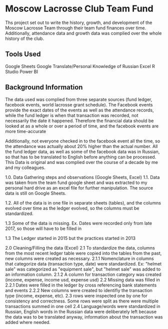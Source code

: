 # Moscow Lacrosse Club Team Fund
Ths project set out to write the history, growth, and development of the Moscow Lacrosse Team through their team fund finances over time. Additionally, attendance data and growth data was complied over the whole history of the club.
## Tools Used
Google Sheets
Google Translate/Personal Knowledge of Russian
Excel
R Studio
Power BI
## Background Information
The data used was complied from three separate sources (fund ledger, facebook events, world lacrosse grant schedule). The Facebook events provide the exact dates of the events as well as the attendance records, while the fund ledger is when that transaction was recorded, not necessarily the date it happened. Therefore the financial data should be looked at as a whole or over a period of time, and the facebook events are more time-accurate

Additionally, not everyone checked in to the facebook event all the time, so the attendance was actually about 20% higher than the actual number. 
All the fund ledger data, as well as some of the facebook data was in Russian, so that has to be translated to English before anything can be processed.
This Data is original and was complied over the course of a decade by me and my colleagues. 

1.0. 
Data Gathering steps and observations (Google Sheets, Excel)
  1.1.  Data was taken from the team fund google sheet and was extracted to my personal hard drive as an excel file for further manipulation. The source data is still on Google Sheets.
  
  1.2.  All of the data is in one file in separate sheets (tables), and the columns evolved over time as the ledger evolved, so the columns must be standardized.  
  
  1.3  Some of the data is missing. Ex. Dates were recorded only from late 2017, so those will have to be filled in
 
  1.3  The Ledger started in 2015 but the practices started in 2013
 
 2.0 Cleaning/Filling the data (Excel)
   2.1 To standardize the data, columns from the most recent ledger table were copied into the tables from the past, new columns were created as necessary. 
      2.1.1 Nomenclature in columns that categorize data (transaction type, date) were standardized. Ex: "helmet sale" was categorized as "equipment sale", but "helmet sale" was added to an information column.
      2.1.2 A column for transaction category was created (income, expense, income usd, expense usd)
   2.2 Missing data was filled in
      2.2.1 Dates were filled in the ledger by cross referencing bank statements and events
      2.2.2 New columns were created to identifiy the transaction type (income, expense, etc).
   2.3 rows were inspected one by one for consistency and correctness. Some rows were split as there were multiple transactions summed in one cell
   2.4 Language/words were standardized in Russian, English words in the Russian data were deliberately left because the data was to be translated anyway, information about the transaction was added where needed.
   
 
      





